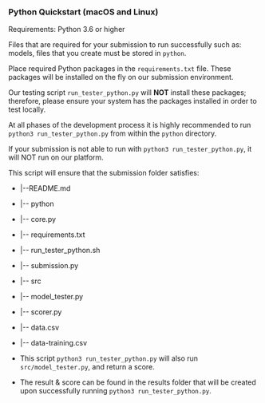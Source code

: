 ### Python Quickstart (macOS and Linux)

Requirements: Python 3.6 or higher

Files that are required for your submission to run successfully such as: models, files that you create must be stored in `python`.

Place required Python packages in the `requirements.txt` file. These packages will be installed on the fly on our submission environment.

Our testing script `run_tester_python.py` will **NOT** install these packages; therefore, please ensure your system has the packages installed in order to test locally.

At all phases of the development process it is highly recommended to run `python3 run_tester_python.py` from within the `python` directory.

If your submission is not able to run with `python3 run_tester_python.py`, it will NOT run on our platform.

This script will ensure that the submission folder satisfies:  

* |--README.md
* |-- python
*    |-- core.py
*    |-- requirements.txt
*    |-- run_tester_python.sh
*    |-- submission.py
* |-- src
*    |-- model_tester.py
*    |-- scorer.py
* |-- data.csv
* |-- data-training.csv

* This script `python3 run_tester_python.py` will also run `src/model_tester.py`, and return a score. 

* The result & score can be found in the results folder that will be created upon successfully running `python3 run_tester_python.py`.
